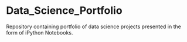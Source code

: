 # Data_Science_Portfolio
Repository containing portfolio of data science projects presented in the form of iPython Notebooks.
